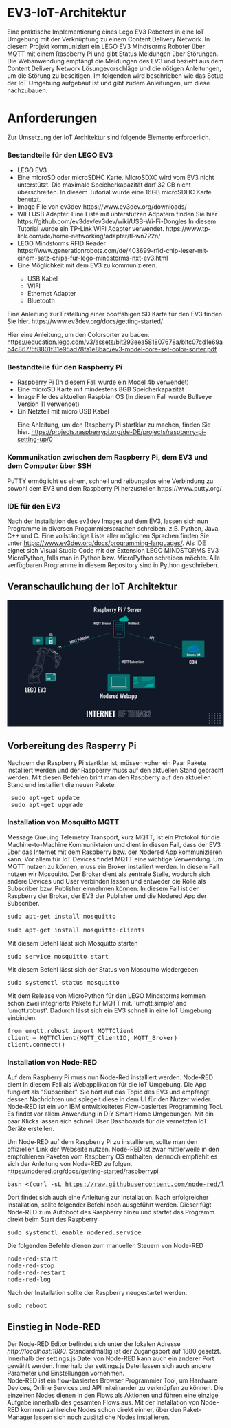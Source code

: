 # EV3-IoT-Architektur
Eine praktische Implementierung eines Lego EV3 Roboters in eine IoT Umgebung mit der Verknüpfung zu einem Content Delivery Network. In diesem Projekt kommuniziert ein LEGO EV3 Mindtsorms Roboter über MQTT mit einem Raspberry Pi und gibt Status Meldungen über Störungen. Die Webanwendung empfängt die Meldungen des EV3 und bezieht aus dem Content Delivery Network Lösungevorschläge und die nötigen Anleitungen, um die Störung zu beseitigen. Im folgenden wird beschrieben wie das Setup der IoT Umgebung aufgebaut ist und gibt zudem Anleitungen, um diese nachzubauen. 

<h1>Anforderungen</h1>
Zur Umsetzung der IoT Architektur sind folgende Elemente erforderlich.

<h3> Bestandteile für den LEGO EV3 </h3>
<ul>
  <li> LEGO EV3 </li>
  <li> Eine microSD oder microSDHC Karte. MicroSDXC wird vom EV3 nicht unterstützt. Die maximale Speicherkapazität darf 32 GB nicht überschreiten. In diesem Tutorial wurde eine 16GB microSDHC Karte benutzt. </li>
  <li> Image File von ev3dev https://www.ev3dev.org/downloads/ </li>
  <li> WIFI USB Adapter. Eine Liste mit unterstützen Adpatern finden Sie hier https://github.com/ev3dev/ev3dev/wiki/USB-Wi-Fi-Dongles
    In diesem Tutorial wurde ein TP-Link WIFI Adapter verwendet. https://www.tp-link.com/de/home-networking/adapter/tl-wn722n/ </li>
  <li>LEGO Mindstorms RFID Reader https://www.generationrobots.com/de/403699-rfid-chip-leser-mit-einem-satz-chips-fur-lego-mindstorms-nxt-ev3.html </li>
  <li> Eine Möglichkeit mit dem EV3 zu kommunizieren. </li>
  <ul>
    <li> USB Kabel </li>
    <li> WIFI </li>
    <li> Ethernet Adapter </li>
    <li> Bluetooth </li>
  </ul>
 </ul>
  Eine Anleitung zur Erstellung einer bootfähigen SD Karte für den EV3 finden Sie hier.
   https://www.ev3dev.org/docs/getting-started/
   
   Hier eine Anleitung, um den Colorsorter zu bauen.
   https://education.lego.com/v3/assets/blt293eea581807678a/bltc07cd1e69ab4c867/5f8801f31e95ad78fa1e8bac/ev3-model-core-set-color-sorter.pdf
 <h3> Bestandteile für den Raspberry Pi</h3>
<ul>
  <li> Raspberry Pi (In diesem Fall wurde ein Model 4b verwendet) </li>
  <li> Eine microSD Karte mit mindestens 8GB Speicherkapazität </li>
  <li> Image File des aktuellen Raspbian OS (In diesem Fall wurde Bullseye Version 11 verwendet) </li>
  <li> Ein Netzteil mit micro USB Kabel </li>
  
  Eine Anleitung, um den Raspberry Pi startklar zu machen, finden Sie hier. https://projects.raspberrypi.org/de-DE/projects/raspberry-pi-setting-up/0
 </ul>
 
 
<h3> Kommunikation zwischen dem Raspberry Pi, dem EV3 und dem Computer über SSH </h3>
PuTTY ermöglicht es einem, schnell und reibungslos eine Verbindung zu sowohl dem EV3 und dem Raspberry Pi herzustellen https://www.putty.org/

<h3> IDE für den EV3 </h3>

Nach der Installation des ev3dev Images auf dem EV3, lassen sich nun Programme in diversen Progammiersprachen schreiben, z.B. Python, Java, C++ und C. Eine vollständige Liste aller möglichen Sprachen finden Sie unter https://www.ev3dev.org/docs/programming-languages/.
Als IDE eignet sich Visual Studio Code mit der Extension LEGO MINDSTORMS EV3 MicroPython, falls man in Python bzw. MicroPython schreiben möchte. Alle verfügbaren Programme in diesem Repository sind in Python geschrieben. 


<h2> Veranschaulichung der IoT Architektur</h2>
 <img src="https://github.com/fermatLT/EV3-IoT-Architektur/blob/main/EV3-IoT.svg">
 
 <h2> Vorbereitung des Rasperry Pi</h2>
 <p>Nachdem der Raspberry Pi startklar ist, müssen voher ein Paar Pakete installiert werden und der Raspberry muss auf den aktuellen Stand gebracht werden.
 Mit diesen Befehlen brint man den Raspberry auf den aktuellen Stand und installiert die neuen Pakete.</p>
 
<pre> sudo apt-get update </br> sudo apt-get upgrade</pre>

<h3>Installation von Mosquitto MQTT</h3>
<p>Message Queuing Telemetry Transport, kurz MQTT, ist ein Protokoll für die Machine-to-Machine Kommuniktaion und dient in diesen Fall, dass der EV3 über das Internet mit dem Raspberry bzw. der Nodered App kommunizieren kann. Vor allem für IoT Devices findet MQTT eine wichtige Verwendung. Um MQTT nutzen zu können, muss ein Broker installiert werden. In diesem Fall nutzen wir Mosquitto. Der Broker dient als zentrale Stelle, wodurch sich andere Devices und User verbinden lassen und entweder die Rolle als Subscriber bzw. Publisher einnehmen können. In diesem Fall ist der Raspberry der Broker, der EV3 der Publisher und die Nodered App der Subscriber.</p>

<pre>sudo apt-get install mosquitto </br>
sudo apt-get install mosquitto-clients</pre>

<p>Mit diesem Befehl lässt sich Mosquitto starten</p>

<pre>sudo service mosquitto start</pre>

<p>Mit diesem Befehl lässt sich der Status von Mosquitto wiedergeben</p>

<pre>sudo systemctl status mosquitto</pre>

<p>Mit dem Release von MicroPython für den LEGO Mindstorms kommen schon zwei integrierte Pakete für MQTT mit. 'umqtt.simple' and 'umqtt.robust'. Dadurch lässt sich ein EV3 schnell in eine IoT Umgebung einbinden.
  
<pre>from umqtt.robust import MQTTClient
client = MQTTClient(MQTT_ClientID, MQTT_Broker)
client.connect()</pre>

<h3>Installation von Node-RED</h3>
<p>Auf dem Raspberry Pi muss nun Node-Red installiert werden. Node-RED dient in diesem Fall als Webapplikation für die IoT Umgebung. Die App fungiert als "Subscriber". Sie hört auf das Topic des EV3 und empfängt dessen Nachrichten und spiegelt diese in dem UI für den Nutzer wieder. Node-RED ist ein von IBM entwickeltetes Flow-basiertes Programming Tool. Es findet vor allem Anwendung in DIY Smart Home Umgebungen. Mit ein paar Klicks lassen sich schnell User Dashboards für die vernetzten IoT Geräte erstellen.

Um Node-RED auf dem Raspberry Pi zu installieren, sollte man den offiziellen Link der Webseite nutzen. Node-RED ist zwar mittlerweile in den empfohlenen Paketen vom Raspberry OS enthalten, dennoch empfiehlt es sich der Anleitung von Node-RED zu folgen. https://nodered.org/docs/getting-started/raspberrypi <pre>bash <(curl -sL https://raw.githubusercontent.com/node-red/linux-installers/master/deb/update-nodejs-and-nodered)</pre> 
<p>Dort findet sich auch eine Anleitung zur Installation.
Nach erfolgreicher Installation, sollte folgender Befehl noch ausgeführt werden. Dieser fügt Node-RED zum Autoboot des Raspberry hinzu und startet das Programm direkt beim Start des Raspberry</p>

<pre>sudo systemctl enable nodered.service</pre>

<p>Die folgenden Befehle dienen zum manuellen Steuern von Node-RED</p>

<pre>node-red-start
node-red-stop
node-red-restart
node-red-log</pre>

<p>Nach der Installation sollte der Raspberry neugestartet werden.</p>
<pre>sudo reboot</pre>

<h2>Einstieg in Node-RED</h2>
<p>Der Node-RED Editor befindet sich unter der lokalen Adresse <em>http://localhost:1880</em>. Standardmäßig ist der Zugangsport auf 1880 gesetzt. Innerhalb der settings.js Datei von Node-RED kann auch ein anderer Port gewählt werden. Innerhalb der settings.js Datei lassen sich auch andere Parameter und Einstellungen vornehmen.</br>Node-RED ist ein flow-basiertes Browser Programmier Tool, um Hardware Devices, Online Services und API miteinander zu verknüpfen zu können. Die einzelnen Nodes dienen in den Flows als Aktionen und führen eine einzige Aufgabe innerhalb des gesamten Flows aus. Mit der Installation von Node-RED kommen zahlreiche Nodes schon direkt einher, über den Paket-Manager lassen sich noch zusätzliche Nodes installieren.</p>
